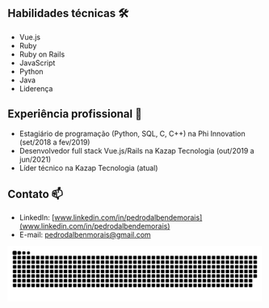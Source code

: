 ## Habilidades técnicas 🛠️

- Vue.js
- Ruby
- Ruby on Rails
- JavaScript
- Python
- Java
- Liderença 

## Experiência profissional 💼

- Estagiário de programação (Python, SQL, C, C++) na Phi Innovation (set/2018 a fev/2019)
- Desenvolvedor full stack Vue.js/Rails na Kazap Tecnologia (out/2019 a jun/2021)
- Líder técnico na Kazap Tecnologia (atual)

## Contato 📫

- LinkedIn: [www.linkedin.com/in/pedrodalbendemorais](www.linkedin.com/in/pedrodalbendemorais)
- E-mail: pedrodalbenmorais@gmail.com

<picture>
  <source media="(prefers-color-scheme: dark)" srcset="https://raw.githubusercontent.com/platane/platane/output/github-contribution-grid-snake-dark.svg">
  <source media="(prefers-color-scheme: light)" srcset="https://raw.githubusercontent.com/platane/platane/output/github-contribution-grid-snake.svg">
  <img alt="github contribution grid snake animation" src="https://raw.githubusercontent.com/platane/platane/output/github-contribution-grid-snake.svg">
</picture>
